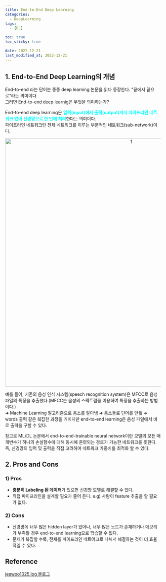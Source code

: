 ```yaml
---
title: End-to-End Deep Learning
categories: 
  - DeepLearning
tags:
  - [DL]

toc: true
toc_sticky: true

date: 2022-12-21
last_modified_at: 2022-12-21
---
```


## 1. End-to-End Deep Learning의 개념
End-to-end 라는 단어는 종종 deep learning 논문을 읽다 등장한다. "끝에서 끝으로"라는 의미이다.   
그러면 End-to-end deep learnig은 무엇을 의미하는가?  

End-to-end deep learning은 <span style = "color:aqua">**입력(input)에서 출력(output)까지 파이프라인 네트워크 없이 신경망으로 한 번에 처리**</span>한다는 의미이다.  
파이프라인 네트워크란 전체 네트워크를 이루는 부분적인 네트워크(sub-network)이다.

<p align="center">
<img width="800" alt="1" src="https://images.velog.io/images/jeewoo1025/post/c07c47d5-fc1b-4212-9a08-193646604898/image.png">
</p>

예를 들어, 기존의 음성 인식 시스템(speech recognition system)은 MFCC로 음성 파일의 특징을 추출했다.(MFCC는 음성의 스펙트럼을 이용하여 특징을 추출하는 방법이다.)  
  ➜ Machine Learning 알고리즘으로 음소를 알아냄
  ➜ 음소들로 단어를 만듦
  ➜ words 출력 같은 복잡한 과정을 거치지만 end-to-end learning은 음성 파일에서 바로 출력을 구할 수 있다.
  
  참고로 ML/DL 논문에서 end-to-end-trainable neural network이란 모델의 모든 매개변수가 하나의 손실함수에 대해 동시에 훈련되는 경로가 가능한 네트워크를 뜻한다.
 즉, 신경망의 입력 및 출력을 직접 고려하여 네트워크 가중치를 최적화 할 수 있다.

## 2. Pros and Cons
### 1) Pros
- **충분히 Labeling 된 데이터**가 있으면 신경망 모델로 해결할 수 있다.
- 직접 파이프라인을 설계할 필요가 줄어 든다. e.g) 사람이 feature 추출을 할 필요가 없다.

### 2) Cons
- 신경망에 너무 많은 hidden layer가 있어나, 너무 많은 노드가 존재하거나 메모리가 부족할 경우 end-to-end learning으로 학습할 수 없다.
- 문제가 복잡할 수록, 전체를 파이프라인 네트어크로 나눠서 해결하는 것이 더 효율적일 수 있다.

## Reference
[jeewoo1025.log 블로그](https://velog.io/@jeewoo1025/What-is-end-to-end-deep-learning)
